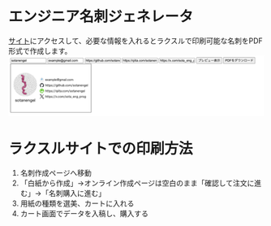 # エンジニア名刺ジェネレータ
[サイト](https://sotanengel.github.io/engineer-meishi-generator/)にアクセスして、必要な情報を入れるとラクスルで印刷可能な名刺をPDF形式で作成します。
<img src="img/example.png">

# ラクスルサイトでの印刷方法
1. 名刺作成ページへ移動
2. 「白紙から作成」→オンライン作成ページは空白のまま「確認して注文に進む」→「名刺購入に進む」
3. 用紙の種類を選美、カートに入れる
4. カート画面でデータを入稿し、購入する
